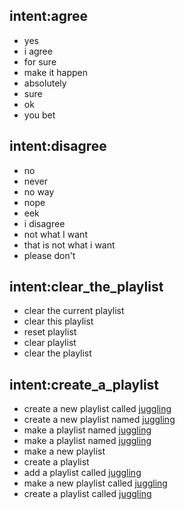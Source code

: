 ## intent:agree
- yes
- i agree
- for sure
- make it happen
- absolutely
- sure
- ok
- you bet


## intent:disagree
- no
- never
- no way
- nope
- eek
- i disagree
- not what I want
- that is not what i want
- please don't


## intent:clear_the_playlist
- clear the current playlist
- clear this playlist
- reset playlist
- clear playlist
- clear the playlist 

## intent:create_a_playlist
- create a new playlist called [juggling](playlist)
- create a new playlist named [juggling](playlist)
- make a playlist named [juggling](playlist)
- make a playlist named [juggling](playlist)
- make a new playlist
- create a playlist
- add a playlist called [juggling](playlist)
- make a new playlist called [juggling](playlist)
- create a playlist called [juggling](playlist)

